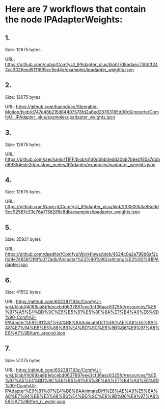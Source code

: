 # Here are 7 workflows that contain the node IPAdapterWeights:

## 1. 

Size: 12675 bytes

URL: https://github.com/cubiq/ComfyUI_IPAdapter_plus/blob/7d8adaec730bff243cc3026eed5111695cc5ed4e/examples/ipadapter_weights.json

## 2. 

Size: 12675 bytes

URL: https://github.com/banodoco/Steerable-Motion/blob/d747e46b215d84407578fd2a6ed26763185d00c1/imports/ComfyUI_IPAdapter_plus/examples/ipadapter_weights.json

## 3. 

Size: 12675 bytes

URL: https://github.com/jaechanjo/TIFF/blob/d160dd6b0edd30bb7b9e0f85a7dbbd69354ede2d/custom_nodes/IPAdapter/examples/ipadapter_weights.json

## 4. 

Size: 12675 bytes

URL: https://github.com/Navezjt/ComfyUI_IPAdapter_plus/blob/f3350053a83c6d9cc92587e33c76a7158285c8db/examples/ipadapter_weights.json

## 5. 

Size: 35921 bytes

URL: https://github.com/dseditor/ComfyuiWorkflows/blob/4524c0a2a799b6af2c0d9e74856f3f6ffc077adb/Animate/%E3%80%90Lightinng%E3%80%91IPAdapter.json

## 6. 

Size: 41552 bytes

URL: https://github.com/602387193c/ComfyUI-wiki/blob/f4068aa8b1ebcebd0637887eee3cf36aac6325fd/resources/%E5%B7%A5%E4%BD%9C%E6%B5%81%E5%8F%8A%E7%B4%A0%E6%9D%90-ComfyUI-IPAdapter%E9%81%87%E4%B8%8AAnimateDiff%E8%AE%A9%E5%8A%A8%E7%94%BB%E5%88%B6%E4%BD%9C%E9%9B%B6%E9%97%A8%E6%A7%9B/turn_around.json

## 7. 

Size: 51275 bytes

URL: https://github.com/602387193c/ComfyUI-wiki/blob/f4068aa8b1ebcebd0637887eee3cf36aac6325fd/resources/%E5%B7%A5%E4%BD%9C%E6%B5%81%E5%8F%8A%E7%B4%A0%E6%9D%90-ComfyUI-IPAdapter%E9%81%87%E4%B8%8AAnimateDiff%E8%AE%A9%E5%8A%A8%E7%94%BB%E5%88%B6%E4%BD%9C%E9%9B%B6%E9%97%A8%E6%A7%9B/fire_n_water.json

